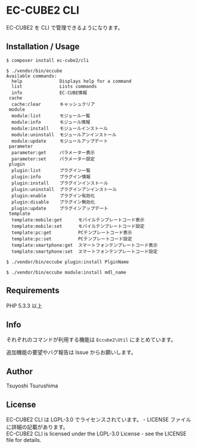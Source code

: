 # EC-CUBE2 CLI

EC-CUBE2 を CLI で管理できるようになります。  


## Installation / Usage

```
$ composer install ec-cube2/cli
```

```
$ ./vendor/bin/eccube
Available commands:
  help              Displays help for a command
  list              Lists commands
  info              EC-CUBE情報
 cache
  cache:clear       キャッシュクリア
 module
  module:list       モジュール一覧
  module:info       モジュール情報
  module:install    モジュールインストール
  module:uninstall  モジュールアンインストール
  module:update     モジュールアップデート
 parameter
  parameter:get     パラメーター表示
  parameter:set     パラメーター設定
 plugin
  plugin:list       プラグイン一覧
  plugin:info       プラグイン情報
  plugin:install    プラグインインストール
  plugin:uninstall  プラグインアンインストール
  plugin:enable     プラグイン有効化
  plugin:disable    プラグイン無効化
  plugin:update     プラグインアップデート
 template
  template:mobile:get      モバイルテンプレートコード表示
  template:mobile:set      モバイルテンプレートコード設定
  template:pc:get          PCテンプレートコード表示
  template:pc:set          PCテンプレートコード設定
  template:smartphone:get  スマートフォンテンプレートコード表示
  template:smartphone:set  スマートフォンテンプレートコード設定
```

```
$ ./vendor/bin/eccube plugin:install PlginName
```

```
$ ./vendor/bin/eccube module:install mdl_name
```

## Requirements

PHP 5.3.3 以上


## Info

それぞれのコマンドが利用する機能は `Eccube2\Util` にまとめています。

追加機能の要望やバグ報告は Issue からお願いします。


## Author

Tsuyoshi Tsurushima


## License

EC-CUBE2 CLI は LGPL-3.0 でライセンスされています。 - LICENSE ファイルに詳細の記載があります。  
EC-CUBE2 CLI is licensed under the LGPL-3.0 License - see the LICENSE file for details.
